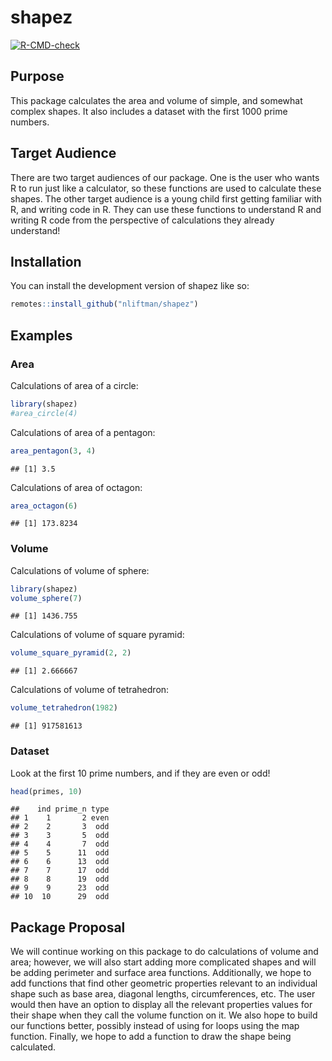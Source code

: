shapez
================

<!-- README.md is generated from README.Rmd. Please edit that file -->
<!-- badges: start -->

[![R-CMD-check](https://github.com/nliftman/SDS270PROJ2/actions/workflows/R-CMD-check.yaml/badge.svg)](https://github.com/nliftman/SDS270PROJ2/actions/workflows/R-CMD-check.yaml)
<!-- badges: end -->

## Purpose

This package calculates the area and volume of simple, and somewhat
complex shapes. It also includes a dataset with the first 1000 prime
numbers.

## Target Audience

There are two target audiences of our package. One is the user who wants
R to run just like a calculator, so these functions are used to
calculate these shapes. The other target audience is a young child first
getting familiar with R, and writing code in R. They can use these
functions to understand R and writing R code from the perspective of
calculations they already understand!

## Installation

You can install the development version of shapez like so:

``` r
remotes::install_github("nliftman/shapez")
```

## Examples

### Area

Calculations of area of a circle:

``` r
library(shapez)
#area_circle(4)
```

Calculations of area of a pentagon:

``` r
area_pentagon(3, 4)
```

    ## [1] 3.5

Calculations of area of octagon:

``` r
area_octagon(6)
```

    ## [1] 173.8234

### Volume

Calculations of volume of sphere:

``` r
library(shapez)
volume_sphere(7)
```

    ## [1] 1436.755

Calculations of volume of square pyramid:

``` r
volume_square_pyramid(2, 2)
```

    ## [1] 2.666667

Calculations of volume of tetrahedron:

``` r
volume_tetrahedron(1982)
```

    ## [1] 917581613

### Dataset

Look at the first 10 prime numbers, and if they are even or odd!

``` r
head(primes, 10)
```

    ##    ind prime_n type
    ## 1    1       2 even
    ## 2    2       3  odd
    ## 3    3       5  odd
    ## 4    4       7  odd
    ## 5    5      11  odd
    ## 6    6      13  odd
    ## 7    7      17  odd
    ## 8    8      19  odd
    ## 9    9      23  odd
    ## 10  10      29  odd

## Package Proposal

We will continue working on this package to do calculations of volume
and area; however, we will also start adding more complicated shapes and
will be adding perimeter and surface area functions. Additionally, we
hope to add functions that find other geometric properties relevant to
an individual shape such as base area, diagonal lengths, circumferences,
etc. The user would then have an option to display all the relevant
properties values for their shape when they call the volume function on
it. We also hope to build our functions better, possibly instead of
using for loops using the map function. Finally, we hope to add a
function to draw the shape being calculated.

